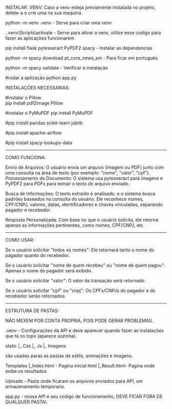 INSTALAR .VENV:
Caso a venv esteja previamente instalada no projeto, delete-a e crie uma na sua maquina.

python -m venv .venv - Serve para criar uma venv 

.\.venv\Scripts\activate - Serve para ativar a venv, utilize esse codigo para fazer as aplicações funcionarem

pip install flask pytesseract PyPDF2 spacy - Instalar as dependencias

python -m spacy download pt_core_news_sm - Para ficar em português

python -m spacy validate - Verificar a instalação

#rodar a aplicação python app.py

INSTALAÇÕES NECESSARIAS:

#instalar o Pillow  
pip install pdf2image Pillow

#instalar o PyMuPDF 
pip install PyMuPDF

#pip install pandas scikit-learn joblib

#pip install apache-airflow

#pip install spacy-lookups-data

------------------------------------------------------------------------------------------------------------------------------------------------------------------

COMO FUNCIONA:

Envio de Arquivos: O usuário envia um arquivo (imagem ou PDF) junto com uma consulta na área de texto (por exemplo: "nome", "valor", "cpf").
Processamento do Documento: O sistema usa pytesseract para imagens e PyPDF2 para PDFs para extrair o texto do arquivo enviado.

Busca de Informações: O texto extraído é analisado, e o sistema busca padrões baseados na consulta do usuário. Ele reconhece nomes, CPF/CNPJ, valores, datas, identificadores e chaves vinculadas, separando pagador e recebedor.

Resposta Personalizada: Com base no que o usuário solicita, ele retorna apenas as informações pertinentes, como nomes, CPF/CNPJ, etc.

------------------------------------------------------------------------------------------------------------------------------------------------------------------

COMO USAR:

Se o usuário solicitar "todos os nomes": Ele retornará tanto o nome do pagador quanto do recebedor.

Se o usuário solicitar "nome de quem recebeu" ou "nome de quem pagou": Apenas o nome do pagador será exibido.

Se o usuário solicitar "valor": O valor da transação será retornado.

Se o usuário solicitar "cpf" ou "cnpj": Os CPFs/CNPJs do pagador e do recebedor serão retornados.

------------------------------------------------------------------------------------------------------------------------------------------------------------------

ESTRUTURA DE PASTAS:

NÃO MEXEM POR CONTA PROPRIA, POIS PODE GERAR PROBLEMAS.

.venv - Configurações da API e deve aparecer quando fazer as instalações que tá no topo (aparece sozinha).

static
    |_ Css
    |_ Js
    |_ Imagens

são usadas paras as pastas de estilo, animações e imagens.

Templates
    |_Index.html - Pagina inicial html
    |_Result.html- Pagina onde exibe os resultados

Uploads - Pasta onde ficaram os arquivos enviados para API, um armazenamento temporario.

app.py - nossa API e seu codigo de funcionamento, DEVE FICAR FORA DE QUALQUER PASTA!.